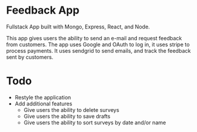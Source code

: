 # Feedback App
Fullstack App built with Mongo, Express, React, and Node.

This app gives users the ability to send an e-mail and request feedback from customers. The app uses Google and OAuth to log in, it uses stripe to process payments. It uses sendgrid to send emails, and track the feedback sent by customers.

# Todo
- Restyle the application
- Add additional features
    - Give users the ability to delete surveys
    - Give users the ability to save drafts
    - Give users the ability to sort surveys by date and/or name